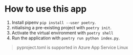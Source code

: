 # How to use this app

1. Install pipenv `pip install --user poetry`.
2. nitialising a pre-existing project with `poetry init`.
3. Activate the virtual environment with `poetry shell`
4. Run the application with `poetry run python index.py`.

> pyproject.toml is supported in Azure App Service Linux